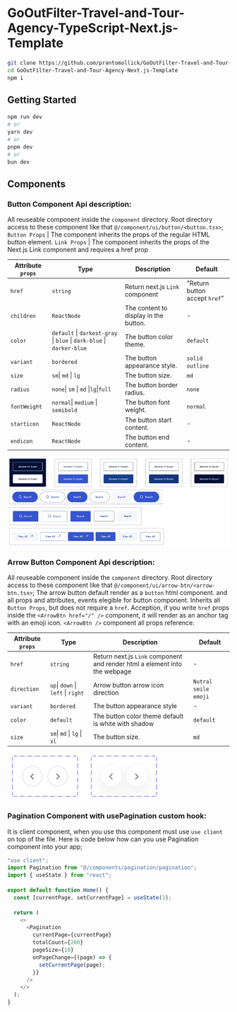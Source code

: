 # GoOutFilter-Travel-and-Tour-Agency-TypeScript-Next.js-Template

```bash
git clone https://github.com/prantomollick/GoOutFilter-Travel-and-Tour-Agency-Next.js-Template.git
cd GoOutFilter-Travel-and-Tour-Agency-Next.js-Template
npm i
```

## Getting Started

```bash
npm run dev
# or
yarn dev
# or
pnpm dev
# or
bun dev
```

## Components

### Button Component Api description:

All reuseable component inside the `component` directory. Root directory access to these component like that `@/component/ui/button/<button.tsx>`;
`Button Props` | The component inherits the props of the regular HTML button element.
`Link Props` | The component inherits the props of the Next.js Link component and requires a href prop

| Attribute `props` | Type                                                                  | Description                           | Default                       |
| ----------------- | --------------------------------------------------------------------- | ------------------------------------- | ----------------------------- |
| `href`            | `string`                                                              | Return next.js `Link` component       | "Return button accept `href`" |
| `children`        | `ReactNode`                                                           | The content to display in the button. | -                             |
| `color`           | `default` \| `darkest-gray` \| `blue` \| `dark-blue` \| `darker-blue` | The button color theme.               | `default`                     |
| `variant`         | `bordered`                                                            | The button appearance style.          | `solid outline`               |
| `size`            | `sm`\| `md` \| `lg`                                                   | The button size.                      | `md`                          |
| `radius`          | `none`\| `sm` \| `md` \|`lg`\|`full`                                  | The button border radius.             | `none`                        |
| `fontWeight`      | `normal`\| `medium` \| `semibold`                                     | The button font weight.               | `normal`                      |
| `starticon`       | `ReactNode`                                                           | The button start content.             | -                             |
| `endicon`         | `ReactNode`                                                           | The button end content.               | -                             |

![Button different variations image](./screenshot//button-screenshot.jpeg)

### Arrow Button Component Api description:

All reuseable component inside the `component` directory. Root directory access to these component like that `@/component/ui/arrow-btn/<arrow-btn.tsx>`;
The arrow button default render as a `button` html component. and all props and attributes, events elegible for button component. Inherits all `Button Props`, but does not require a `href`.
Acception, if you write `href` props inside the `<ArrowBtn href="/" />` component, it will render as an anchor tag with an emoji icon.
`<ArrowBtn />` component all props reference:

| Attribute `props` | Type                               | Description                                                                | Default              |
| ----------------- | ---------------------------------- | -------------------------------------------------------------------------- | -------------------- |
| `href`            | `string`                           | Return next.js `Link` component and render html a element into the webpage | -                    |
| `direction`       | `up`\| `down` \| `left` \| `right` | Arrow button arrow icon direction                                          | `Nutral smile emoji` |
| `variant`         | `bordered`                         | The button appearance style                                                | -                    |
| `color`           | `default`                          | The button color theme default is white with shadow                        | `default`            |
| `size`            | `sm`\| `md` \| `lg` \| `xl`        | The button size.                                                           | `md`                 |

![Arrow with Button different variations image](./screenshot/arrow-btn-screenshot.png)

### Pagination Component with usePagination custom hook:

It is client component, when you use this component must use `use client` on top of the file. Here is code below how can you use Pagination component into your app;

```javascript
"use client";
import Pagination from "@/components/pagination/pagination";
import { useState } from "react";

export default function Home() {
  const [currentPage, setCurrentPage] = useState(1);

  return (
    <>
      <Pagination
        currentPage={currentPage}
        totalCount={200}
        pageSize={10}
        onPageChange={(page) => {
          setCurrentPage(page);
        }}
      />
    </>
  );
}
```

